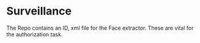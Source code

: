 # Surveillance

The Repo contains an ID, xml file for the Face extractor.
These are vital for the authorization task.

